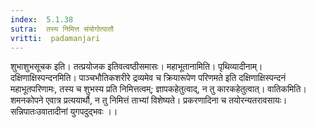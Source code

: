 ```yaml
---
index:  5.1.38
sutra:  तस्य निमित्त संयोगोत्पातौ
vritti:  padamanjari
---
```


शुभाशुभसूचक इति। तत्प्रयोजक इतिवत्वष्ठीसमासः। महाभूतानामिति। पृथिव्यादीनाम्। दक्षिणाक्षिस्पन्दनमिति। पाञ्चभौतिकशरीरे द्रव्यमेव च क्रियारूपेण परिणमते इति दक्षिणाक्षिस्पन्दनं महाभूतपरिणामः, तस्य च शुभस्य प्रति निमित्तत्वम्; ज्ञापकहेतुत्वाद्, न तु कारकहेतुत्वात्। वातिकमिति। शमनकोपने एवात्र प्रत्ययार्थौ, न तु निमित्तं ताभ्यां विशेष्यते। प्रकरणादिना च तयोरन्यतरावसायः।
	सन्निपातःउवातादीनां युगपदुद्भवः ।।

